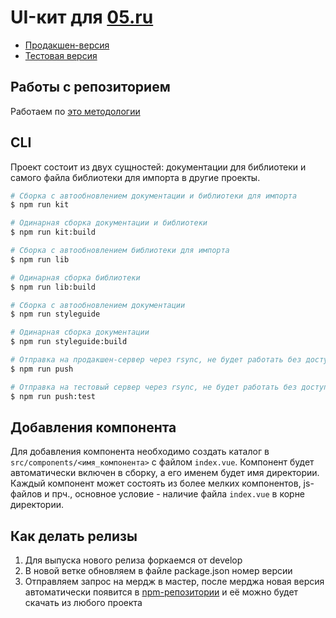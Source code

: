 # UI-кит для [05.ru](https://05.ru)

- [Продакшен-версия](https://ui-kit.05.ru)
- [Тестовая версия](https://ui-kit.05.ru/test)

## Работы с репозиторием

Работаем по [это методологии](https://habr.com/ru/post/106912/)

## CLI

Проект состоит из двух сущностей: документации для библиотеки и самого файла библиотеки для импорта в другие проекты.

```bash
# Сборка с автообновлением документации и библиотеки для импорта
$ npm run kit

# Одинарная сборка документации и библиотеки
$ npm run kit:build

# Сборка с автообновлением библиотеки для импорта
$ npm run lib

# Одинарная сборка библиотеки
$ npm run lib:build

# Сборка с автообновлением документации
$ npm run styleguide

# Одинарная сборка документации
$ npm run styleguide:build

# Отправка на продакшен-сервер через rsync, не будет работать без доступа
$ npm run push

# Отправка на тестовый сервер через rsync, не будет работать без доступа
$ npm run push:test
```

## Добавления компонента

Для добавления компонента необходимо создать каталог в `src/components/<имя_компонента>` с файлом `index.vue`. Компонент будет автоматически включен в сборку, а его именем будет имя директории. Каждый компонент может состоять из более мелких компонентов, js-файлов и прч., основное условие - наличие файла `index.vue` в корне директории.

## Как делать релизы

1. Для выпуска нового релиза форкаемся от develop
2. В новой ветке обновляем в файле package.json номер версии
3. Отправляем запрос на мердж в мастер, после мерджа новая версия автоматически появится в [npm-репозитории](https://npm.05.ru/) и её можно будет скачать из любого проекта
